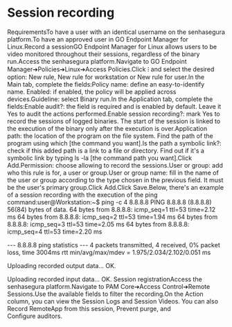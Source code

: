# Session recording 

RequirementsTo have a user with an identical username on the senhasegura platform.To have an approved user in GO Endpoint Manager for Linux.Record a sessionGO Endpoint Manager for Linux allows users to be video monitored throughout their sessions, regardless of the binary run.Access the senhasegura platform.Navigate to GO Endpoint Manager➔Policies➔Linux➔Access Policies.Click ⁝ and select the desired option: New rule, New rule for workstation or New rule for user.In the Main tab, complete the fields:Policy name: define an easy-to-identify name. Enabled: if enabled, the policy will be applied across devices.Guideline: select Binary run.In the Application tab, complete the fields:Enable audit?: the field is required and is enabled by default. Leave it Yes to audit the actions performed.Enable session recording?: mark Yes to record the sessions of logged binaries. The start of the session is linked to the execution of the binary only after the execution is over.Application path: the location of the program on the file system. Find the path of the program using which [the command you want].Is the path a symbolic link?: check if this added path is a link to a file or directory. Find out if it's a symbolic link by typing ls -la [the command path you want].Click Add.Permission: choose allowing to record the sessions.User or group: add who this rule is for, a user or group.User or group name: fill in the name of the user or group according to the type chosen in the previous field. It must be the user's primary group.Click Add.Click Save.Below, there's an example of a session recording with the execution of the ping command:user@Workstation:~$ ping -c 4 8.8.8.8
PING 8.8.8.8 (8.8.8.8) 56(84) bytes of data.
64 bytes from 8.8.8.8: icmp_seq=1 ttl=53 time=2.12 ms
64 bytes from 8.8.8.8: icmp_seq=2 ttl=53 time=1.94 ms
64 bytes from 8.8.8.8: icmp_seq=3 ttl=53 time=2.05 ms
64 bytes from 8.8.8.8: icmp_seq=4 ttl=53 time=2.20 ms

--- 8.8.8.8 ping statistics ---
4 packets transmitted, 4 received, 0% packet loss, time 3004ms
rtt min/avg/max/mdev = 1.975/2.034/2.102/0.051 ms

Uploading recorded output data...
OK.

Uploading recorded input data...
OK.
Session registrationAccess the senhasegura platform.Navigate to PAM Core➔Access Control➔Remote Sessions.Use the available fields to filter the recording.On the Action column, you can view the Session Logs and Session Videos. You can also Record RemoteApp from this session, Prevent purge, and Configure auditors.